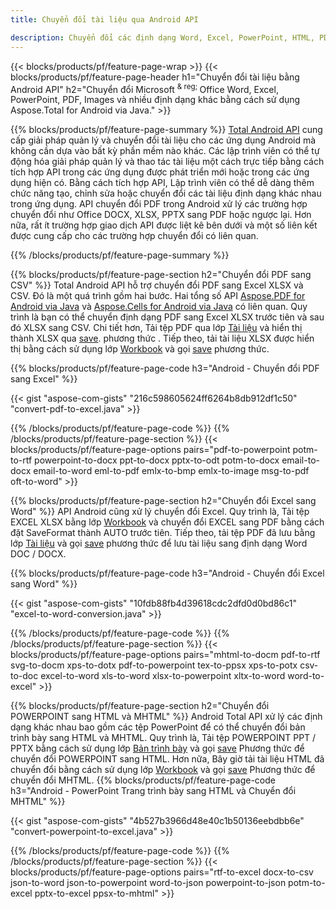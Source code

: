 ```yaml
---
title: Chuyển đổi tài liệu qua Android API 

description: Chuyển đổi các định dạng Word, Excel, PowerPoint, HTML, PDF và Hình ảnh bằng cách sử dụng API chuyển đổi Android. Android chuyển đổi Office docx, xlsx, pptx sang PDF. 
---
```


{{< blocks/products/pf/feature-page-wrap >}}
{{< blocks/products/pf/feature-page-header h1="Chuyển đổi tài liệu bằng Android API" h2="Chuyển đổi Microsoft <sup> & reg; </sup> Office Word, Excel, PowerPoint, PDF, Images và nhiều định dạng khác bằng cách sử dụng Aspose.Total for Android via Java." >}}

{{% blocks/products/pf/feature-page-summary %}}
[Total Android API](https://products.aspose.com/total/android-java/) cung cấp giải pháp quản lý và chuyển đổi tài liệu cho các ứng dụng Android mà không cần dựa vào bất kỳ phần mềm nào khác. Các lập trình viên có thể tự động hóa giải pháp quản lý và thao tác tài liệu một cách trực tiếp bằng cách tích hợp API trong các ứng dụng được phát triển mới hoặc trong các ứng dụng hiện có. Bằng cách tích hợp API, Lập trình viên có thể dễ dàng thêm chức năng tạo, chỉnh sửa hoặc chuyển đổi các tài liệu định dạng khác nhau trong ứng dụng. API chuyển đổi PDF trong Android xử lý các trường hợp chuyển đổi như Office DOCX, XLSX, PPTX sang PDF hoặc ngược lại. Hơn nữa, rất ít trường hợp giao dịch API được liệt kê bên dưới và một số liên kết được cung cấp cho các trường hợp chuyển đổi có liên quan. 

{{% /blocks/products/pf/feature-page-summary  %}}

{{% blocks/products/pf/feature-page-section  h2="Chuyển đổi PDF sang CSV" %}}
Total Android API hỗ trợ chuyển đổi PDF sang Excel XLSX và CSV. Đó là một quá trình gồm hai bước. Hai tổng số API [Aspose.PDF for Android via Java](https://products.aspose.com/pdf/android-java/) và [Aspose.Cells for Android via Java](https://products.aspose.com/cells/android-java/) có liên quan. Quy trình là bạn có thể chuyển định dạng PDF sang Excel XLSX trước tiên và sau đó XLSX sang CSV. Chi tiết hơn, Tải tệp PDF qua lớp [Tài liệu](https://reference.aspose.com/pdf/java/com.aspose.pdf/Document) và hiển thị thành XLSX qua [save](https://reference.aspose.com/pdf/java/com.aspose.pdf/Document#save-java.lang.String-com.aspose.pdf.SaveOptions-). phương thức . Tiếp theo, tải tài liệu XLSX được hiển thị bằng cách sử dụng lớp [Workbook](https://reference.aspose.com/cells/java/com.aspose.cells/Workbook) và gọi [save](https://reference.aspose.com/cells/java/com.aspose.cells/workbook#save(java.lang.String,%20com.aspose.cells.SaveOptions)) phương thức.

{{% blocks/products/pf/feature-page-code h3="Android - Chuyển đổi PDF sang Excel" %}}

{{< gist "aspose-com-gists" "216c598605624ff6264b8db912df1c50" "convert-pdf-to-excel.java" >}}

{{% /blocks/products/pf/feature-page-code  %}}
{{% /blocks/products/pf/feature-page-section %}}
{{< blocks/products/pf/feature-page-options pairs="pdf-to-powerpoint potm-to-rtf powerpoint-to-docx ppt-to-docx pptx-to-odt potm-to-docx email-to-docx email-to-word eml-to-pdf emlx-to-bmp emlx-to-image msg-to-pdf oft-to-word" >}}


{{% blocks/products/pf/feature-page-section  h2="Chuyển đổi Excel sang Word" %}}
API Android cũng xử lý chuyển đổi Excel. Quy trình là, Tải tệp EXCEL XLSX bằng lớp [Workbook](https://reference.aspose.com/cells/java/com.aspose.cells/Workbook) và chuyển đổi EXCEL sang PDF bằng cách đặt SaveFormat thành AUTO trước tiên. Tiếp theo, tải tệp PDF đã lưu bằng lớp [Tài liệu](https://reference.aspose.com/pdf/java/com.aspose.pdf/Document) và gọi [save](https://reference.aspose.com/pdf/java/com.aspose.pdf/Document#save-java.lang.String-com.aspose.pdf.SaveOptions-) phương thức để lưu tài liệu sang định dạng Word DOC / DOCX.

{{% blocks/products/pf/feature-page-code h3="Android - Chuyển đổi Excel sang Word" %}}

{{< gist "aspose-com-gists" "10fdb88fb4d39618cdc2dfd0d0bd86c1" "excel-to-word-conversion.java" >}}

{{% /blocks/products/pf/feature-page-code  %}}
{{% /blocks/products/pf/feature-page-section %}}
{{< blocks/products/pf/feature-page-options pairs="mhtml-to-docm pdf-to-rtf svg-to-docm xps-to-dotx pdf-to-powerpoint tex-to-ppsx xps-to-potx csv-to-doc excel-to-word xls-to-word xlsx-to-powerpoint xltx-to-word word-to-excel" >}}

{{% blocks/products/pf/feature-page-section  h2="Chuyển đổi POWERPOINT sang HTML và MHTML" %}}
Android Total API xử lý các định dạng khác nhau bao gồm các tệp PowerPoint để có thể chuyển đổi bản trình bày sang HTML và MHTML. Quy trình là, Tải tệp POWERPOINT PPT / PPTX bằng cách sử dụng lớp [Bản trình bày](https://reference.aspose.com/slides/java/com.aspose.slides/Presentation) và gọi [save](https://reference.aspose.com/slides/java/com.aspose.slides/Presentation#save-java.lang.String-int-com.aspose.slides.ISaveOptions-) Phương thức  để chuyển đổi POWERPOINT sang HTML. Hơn nữa, Bây giờ tải tài liệu HTML đã chuyển đổi bằng cách sử dụng lớp [Workbook](https://reference.aspose.com/cells/java/com.aspose.cells/Workbook) và gọi [save](https://reference.aspose.com/cells/java/com.aspose.cells/) Phương thức  để chuyển đổi MHTML. 
{{% blocks/products/pf/feature-page-code h3="Android - PowerPoint Trang trình bày sang HTML và Chuyển đổi MHTML" %}}

{{< gist "aspose-com-gists" "4b527b3966d48e40c1b50136eebdbb6e" "convert-powerpoint-to-excel.java" >}}


{{% /blocks/products/pf/feature-page-code  %}}
{{% /blocks/products/pf/feature-page-section %}}
{{< blocks/products/pf/feature-page-options pairs="rtf-to-excel docx-to-csv json-to-word json-to-powerpoint word-to-json powerpoint-to-json potm-to-excel pptx-to-excel ppsx-to-mhtml" >}}